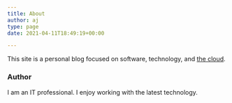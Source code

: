 ```yaml
---
title: About
author: aj
type: page
date: 2021-04-11T18:49:19+00:00

---
```


This site is a personal blog focused on software, technology, and [the cloud][1].

### Author

I am an IT professional. I enjoy working with the latest technology.

 [1]: https://en.wikipedia.org/wiki/Cloud_computing